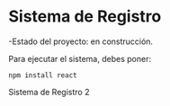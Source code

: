 <h1>Sistema de Registro</h1>

-Estado del proyecto: en construcción.

Para ejecutar el sistema, debes poner:

```npm install react```

Sistema de Registro 2
